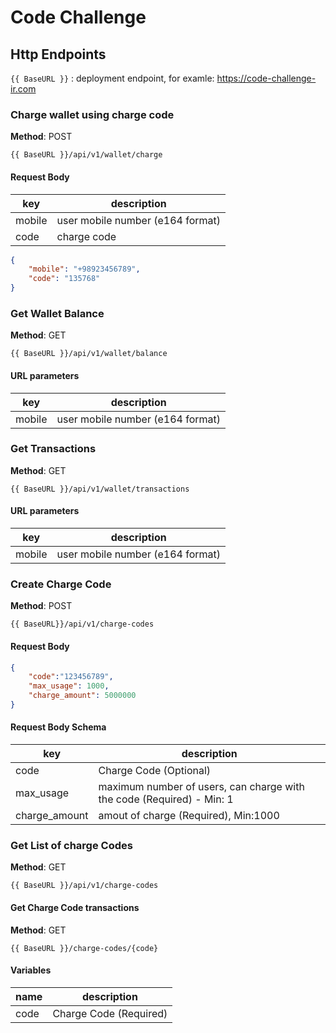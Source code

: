 # Code Challenge

## Http Endpoints

`{{ BaseURL }}` : deployment endpoint, for examle: https://code-challenge-ir.com

### Charge wallet using charge code

**Method**: POST
```
{{ BaseURL }}/api/v1/wallet/charge
```
#### Request Body 

| key | description |
|-----|-------------|
|mobile| user mobile number (e164 format)|
|code| charge code |

```json
{
    "mobile": "+98923456789",
    "code": "135768"
}
```

### Get Wallet Balance

**Method**: GET

``` 
{{ BaseURL }}/api/v1/wallet/balance
```

#### URL parameters 

| key | description |
|-----|-------------|
|mobile| user mobile number (e164 format)|

### Get Transactions

**Method**: GET

``` 
{{ BaseURL }}/api/v1/wallet/transactions
```

#### URL parameters 

| key | description |
|-----|-------------|
|mobile| user mobile number (e164 format)|

### Create Charge Code

**Method**: POST

```
{{ BaseURL}}/api/v1/charge-codes
```
#### Request Body
```json
{
    "code":"123456789",
    "max_usage": 1000,
    "charge_amount": 5000000
}
```

#### Request Body Schema 

| key | description |
|-----|-------------|
|code| Charge Code (Optional)|
|max_usage|maximum number of users, can charge with the code (Required) - Min: 1|
|charge_amount|amout of charge (Required), Min:1000|

### Get List of charge Codes
**Method**: GET
```
{{ BaseURL }}/api/v1/charge-codes
```

#### Get Charge Code transactions

**Method**: GET

```
{{ BaseURL }}/charge-codes/{code}
```

#### Variables
| name | description |
|-----|-------------|
|code| Charge Code (Required)|
